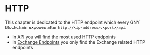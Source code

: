 # HTTP

This chapter is dedicated to the HTTP endpoint which every GNY Blockchain exposes after `http://<ip-address>:<port>/api`.

- In [API](./api) you will find the most used HTTP endpoints
- In [Exchange Endpoints](./exchange-endpoints) you only find the Exchange related HTTP endpoints
